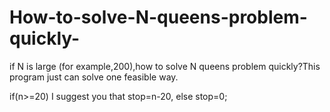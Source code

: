 # How-to-solve-N-queens-problem-quickly-
if N is large (for example,200),how to solve N queens problem quickly?This program just can solve one feasible way.

if(n>=20) I suggest you that stop=n-20,
else stop=0;
